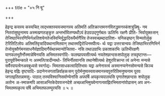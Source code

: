+++
title = "०५ नि षू"

+++

हेइन्द्र कयस्य कस्यचित् त्वद्भक्तस्ययजमानस्य अतिमतिं अतिक्रान्तमननंविरुद्धमनस्कंशत्रुन्निषू- नम नितरांसुष्ठुनामय अस्मत्प्रणतङ्कुरु अन्तर्भावितण्यर्थोऽयं हेउग्रउद्गूर्णबलः ऊतिभिः रक्षणैः प्रीति- भिर्वायुक्तःसन् तेजिष्ठाभिररणिभिर्नअतिशयेनतेजस्विभिर्युद्धादिरूपैर्मागैंरिव तेजस्वच्छब्दादातिश- यनिकइष्ठन् विन्मतोर्लुक् टेरितिटिलोपः अतिमतिंवृत्रादिंयथानामितवान् तथास्मद्विरोधिनमपीत्य- र्थः यद्वा उत्तरत्रान्वयः तेजिष्ठाभिररणिभिर्न तेजोयुक्तैर्गमनसाधनैर्यज्ञादिमार्गैर्यथास्मान्योजितवा- नसि तथाउग्राभिः प्रकाशकाभिः ऊतिभीरक्षणैः यागफलभूतैर्नोस्मान्नेषिनयसि अभिमतस्वर्गादि- फलम्प्रापयसीत्यर्थः नयतेश्छान्दसःशपोलुक् तत्रदृष्टान्तः—पुरापूर्वस्मिन्काले नः अस्मत्पित्रादीन्यथो- तिभिर्नीतवानसि तथानेषीत्यर्थः हेशूरविक्रान्त त्वं अनेनाः मन्यसे सर्वैरपापत्वेनअवबुध्यसे स्वर्गाद्य- भिमतसाधकत्वादितिभावः यद्वा अनेनास्त्वं अस्मानप्यनेनसोमन्यसे किञ्च हेइन्द्र वह्निः वृष्ट्यादि- प्रदानेनजगतान्निर्वाहकःसन् पूरोर्मनुष्यस्ययजमानस्यपुरुरितिमनुष्यनाम पूरवः जगतइतितन्नामसु- पाठात् तस्यविश्वानिसर्वाण्येनांसि अपपर्षि अपकृत्यपालयसि पृणातेश्छान्दसः शपोलुक् अतोनः अ-स्माकमपि आसाअन्तिकेदेवयजनदेशे अच्छआभिमुख्येनागत्यवह्निरभिमतानांवोढासन् अप अन- भिमतमपकृत्य पर्षि अभिमतफलम्पुरयसि ॥ ५ ॥